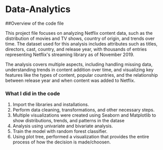 # Data-Analytics

##Overview of the code file

This project file focuses on analyzing Netflix content data, such as the distribution of movies and TV shows, country of origin, and trends over time. The dataset used for this analysis includes attributes such as titles, directors, cast, country, and release year, with thousands of entries representing Netflix's streaming library as of November 2019.

The analysis covers multiple aspects, including handling missing data, understanding trends in content addition over time, and visualizing key features like the types of content, popular countries, and the relationship between release year and when content was added to Netflix.

### What I did in the code
1. Import the libraries and installations.
2. Perform data cleaning, transformations, and other necessary steps.
3. Multiple visualizations were created using Seaborn and Matplotlib to show distributions, trends, and patterns in the datase
4. Analysis using univariate and bivariate analysis.
5. Train the model with random forest classifier.
6. Using plot tree, performed a visualization that provides the entire process of how the decision is made/choosen.
